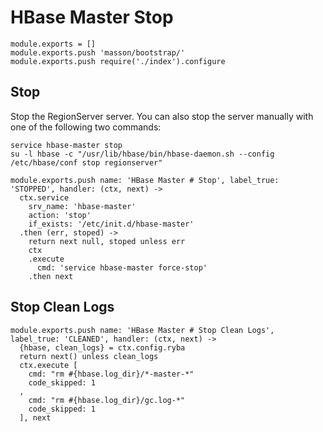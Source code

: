 
# HBase Master Stop

    module.exports = []
    module.exports.push 'masson/bootstrap/'
    module.exports.push require('./index').configure

## Stop

Stop the RegionServer server. You can also stop the server manually with one of
the following two commands:

```
service hbase-master stop
su -l hbase -c "/usr/lib/hbase/bin/hbase-daemon.sh --config /etc/hbase/conf stop regionserver"
```

    module.exports.push name: 'HBase Master # Stop', label_true: 'STOPPED', handler: (ctx, next) ->
      ctx.service
        srv_name: 'hbase-master'
        action: 'stop'
        if_exists: '/etc/init.d/hbase-master'
      .then (err, stoped) ->
        return next null, stoped unless err
        ctx
        .execute
          cmd: 'service hbase-master force-stop'
        .then next

## Stop Clean Logs

    module.exports.push name: 'HBase Master # Stop Clean Logs', label_true: 'CLEANED', handler: (ctx, next) ->
      {hbase, clean_logs} = ctx.config.ryba
      return next() unless clean_logs
      ctx.execute [
        cmd: "rm #{hbase.log_dir}/*-master-*"
        code_skipped: 1
      ,
        cmd: "rm #{hbase.log_dir}/gc.log-*"
        code_skipped: 1
      ], next
